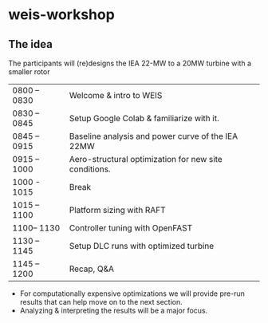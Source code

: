 # weis-workshop

## The idea
The participants will (re)designs the IEA 22-MW to a 20MW turbine with a smaller rotor

|             |                                                       |
| ----------- | ----------------------------------------------------- |
| 0800 – 0830 | Welcome & intro to WEIS                               |
| 0830 – 0845 | Setup Google Colab & familiarize with it.             |
| 0845 – 0915 | Baseline analysis and power curve of the IEA 22MW     |
| 0915 – 1000 | Aero-structural optimization for new site conditions. |
| 1000 - 1015 | Break                                                 |
| 1015 – 1100 | Platform sizing with RAFT                             |
| 1100– 1130  | Controller tuning with OpenFAST                       |
| 1130 – 1145 | Setup DLC runs with optimized turbine                 |
| 1145 – 1200 | Recap, Q&A                                            |


- For computationally expensive optimizations we will provide pre-run results that can help move on to the next section.
- Analyzing & interpreting the results will be a major focus.